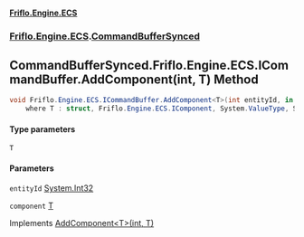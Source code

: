 #### [Friflo.Engine.ECS](index.md 'index')
### [Friflo.Engine.ECS](Friflo.Engine.ECS.md 'Friflo.Engine.ECS').[CommandBufferSynced](CommandBufferSynced.md 'Friflo.Engine.ECS.CommandBufferSynced')

## CommandBufferSynced.Friflo.Engine.ECS.ICommandBuffer.AddComponent<T>(int, T) Method

```csharp
void Friflo.Engine.ECS.ICommandBuffer.AddComponent<T>(int entityId, in T component)
    where T : struct, Friflo.Engine.ECS.IComponent, System.ValueType, System.ValueType;
```
#### Type parameters

<a name='Friflo.Engine.ECS.CommandBufferSynced.Friflo.Engine.ECS.ICommandBuffer.AddComponent_T_(int,T).T'></a>

`T`
#### Parameters

<a name='Friflo.Engine.ECS.CommandBufferSynced.Friflo.Engine.ECS.ICommandBuffer.AddComponent_T_(int,T).entityId'></a>

`entityId` [System.Int32](https://docs.microsoft.com/en-us/dotnet/api/System.Int32 'System.Int32')

<a name='Friflo.Engine.ECS.CommandBufferSynced.Friflo.Engine.ECS.ICommandBuffer.AddComponent_T_(int,T).component'></a>

`component` [T](CommandBufferSynced.Friflo.Engine.ECS.ICommandBuffer.AddComponent_T_(int,T).md#Friflo.Engine.ECS.CommandBufferSynced.Friflo.Engine.ECS.ICommandBuffer.AddComponent_T_(int,T).T 'Friflo.Engine.ECS.CommandBufferSynced.Friflo.Engine.ECS.ICommandBuffer.AddComponent<T>(int, T).T')

Implements [AddComponent&lt;T&gt;(int, T)](ICommandBuffer.AddComponent_T_(int,T).md 'Friflo.Engine.ECS.ICommandBuffer.AddComponent<T>(int, T)')